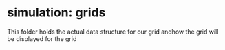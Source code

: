 # simulation: grids

This folder holds the actual data structure for our grid andhow the grid will be displayed for the grid
